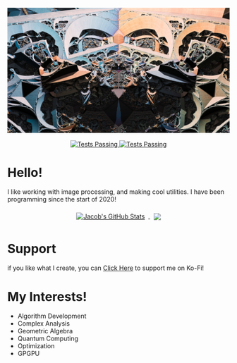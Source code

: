 [![Shelby's GitHub Banner](./assets/duality.jpg)](https://www.deviantart.com/ahhhh6980)

<p align="center">
   <a href="https://www.linkedin.com/in/jacob-berube-37b0b51b1/">
      <img alt="Tests Passing" src="https://img.shields.io/badge/LinkedIn-Profile-informational?style=for-the-badge&logo=linkedin&logoColor=white&color=675b9e" />
    </a>
   <a href="https://www.youtube.com/channel/UC0CgBIwl-0xGhgEo151V4ew">
      <img alt="Tests Passing" src="https://img.shields.io/badge/Youtube-Profile-informational?style=for-the-badge&logo=youtube&logoColor=white&color=675b9e" />
    </a>
  
</p>

# Hello!
I like working with image processing, and making cool utilities.
I have been programming since the start of 2020!
<p align="center">
    <a href="https://github.com/ahhhh6980">
      <img align="center" style="margin:0.5rem" src="https://github-readme-stats.vercel.app/api?username=ahhhh6980&show_icons=true&theme=tokyonight&line_height=33.5&hide_border=true&hide=html,css/??" alt="Jacob's GitHub Stats" />
    </a>
    <a href="https://github.com/ahhhh6980">
      <img align="center" style="margin:0.5rem" src="https://github-readme-stats.vercel.app/api/top-langs?username=ahhhh6980&theme=tokyonight&hide_border=true&hide=html,css/??" />
    </a>
</p>

# Support
if you like what I create, you can [Click Here](https://ko-fi.com/caramellow) to support me on Ko-Fi!

# My Interests!
  - Algorithm Development
  - Complex Analysis
  - Geometric Algebra
  - Quantum Computing
  - Optimization
  - GPGPU
